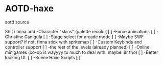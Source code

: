 # AOTD-haxe
 aotd source

 Shit i finna add
 -Character "skins" (palette recolor)[ ]
 -Force animations [ ]
 -Christine Canigula [ ]
 -Stage select for arcade mode [ ]
 -Maybe SWF support? if not, finna stick with spritemap [ ]
 -Custom Keybinds and controller support [ ]
 -the rest of the levels (already planned) [ ]
 -Online minigames (co-op is wayyyy to much to deal with. maybe l8r tho) [ ]
 -Better looking UI. [ ]
 -Scene Haxe Scripts [ ]